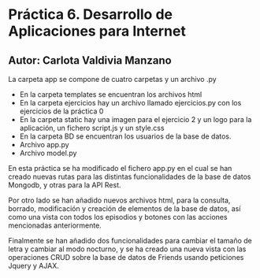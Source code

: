 # Práctica 6. Desarrollo de Aplicaciones para Internet

## Autor: Carlota Valdivia Manzano

La carpeta app se compone de cuatro carpetas y un archivo .py

- En la carpeta templates se encuentran los archivos html
- En la carpeta ejercicios hay un archivo llamado ejercicios.py con los ejercicios de la práctica 0
- En la carpeta static hay una imagen para el ejercicio 2 y un logo para la aplicación, un fichero script.js y un style.css
- En la carpeta BD se encuentran los usuarios de la base de datos.
- Archivo app.py 
- Archivo model.py

En esta práctica se ha modificado el fichero app.py en el cual se han creado nuevas rutas para las distintas funcionalidades de la base de datos Mongodb, y otras para la API Rest.

Por otro lado se han añadido nuevos archivos html, para la consulta, borrado, modificación y creación de elementos de la base de datos, así como una vista con todos los episodios y botones con las acciones mencionadas anteriormente.

Finalmente se han añadido dos funcionalidades para cambiar el tamaño de letra y cambiar al modo nocturno, y se ha creado una nueva vista con las operaciones CRUD sobre la base de datos de Friends usando peticiones Jquery y AJAX.